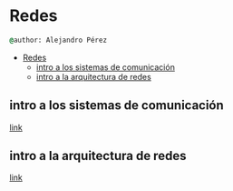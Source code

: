 
# Redes

``` cmd
@author: Alejandro Pérez
```

- [Redes](#redes)
  - [intro a los sistemas de comunicación](#intro-a-los-sistemas-de-comunicación)
  - [intro a la arquitectura de redes](#intro-a-la-arquitectura-de-redes)

## intro a los sistemas de comunicación

[link](intro-sistemas-comunicacion.md)

## intro a la arquitectura de redes

[link](intro-arquitectura-redes.md)
